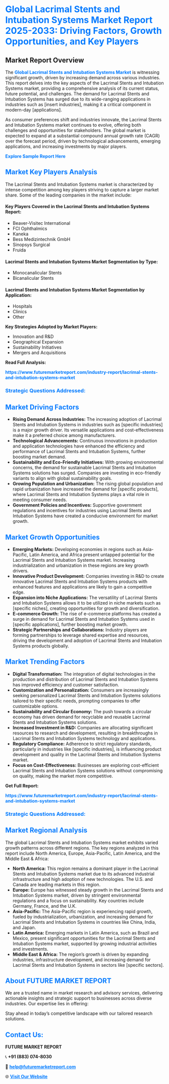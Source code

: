 <h1 style="color: #007BFF;">Global Lacrimal Stents and Intubation Systems Market Report 2025-2033: Driving Factors, Growth Opportunities, and Key Players</h1>

<section id="overview">
<h2>Market Report Overview</h2>
<p>The <a href="https://www.futuremarketreport.com/industry-report/lacrimal-stents-and-intubation-systems-market" style="color: #007BFF; text-decoration: none;"><strong>Global Lacrimal Stents and Intubation Systems Market</strong></a> is witnessing significant growth, driven by increasing demand across various industries. This report delves into the key aspects of the Lacrimal Stents and Intubation Systems market, providing a comprehensive analysis of its current status, future potential, and challenges. The demand for Lacrimal Stents and Intubation Systems has surged due to its wide-ranging applications in industries such as [insert industries], making it a critical component in modern-day [applications].</p>
<p>As consumer preferences shift and industries innovate, the Lacrimal Stents and Intubation Systems market continues to evolve, offering both challenges and opportunities for stakeholders. The global market is expected to expand at a substantial compound annual growth rate (CAGR) over the forecast period, driven by technological advancements, emerging applications, and increasing investments by major players.</p>
</section>

<section id="overview">
<p><a href="https://www.futuremarketreport.com/request-sample/reportId=78425" style="color: #007BFF; text-decoration: none;"><strong>Explore Sample Report Here</strong></a></p>
</section>

<section id="key-players">
<h2 style="color: #007BFF;">Market Key Players Analysis</h2>
<p>The Lacrimal Stents and Intubation Systems market is characterized by intense competition among key players striving to capture a larger market share. Some of the leading companies in the market include:</p>
<h4>Key Players Covered in the Lacrimal Stents and Intubation Systems Report:</h4>
<ul><li>Beaver-Visitec International</li><li>FCI Ophthalmics</li><li>Kaneka</li><li>Bess Medizintechnik GmbH</li><li>Sinopsys Surgical</li><li>Fruida</li></ul>
<h4>Lacrimal Stents and Intubation Systems Market Segmentation by Type:</h4>
<ul><li>Monocanalicular Stents</li><li>Bicanalicular Stents</li></ul>

<h4>Lacrimal Stents and Intubation Systems Market Segmentation by Application:</h4>
<ul><li>Hospitals</li><li>Clinics</li><li>Other</li></ul>
<p><strong>Key Strategies Adopted by Market Players:</strong></p>
<ul>
<li>Innovation and R&D</li>
<li>Geographical Expansion</li>
<li>Sustainability Initiatives</li>
<li>Mergers and Acquisitions</li>
</ul>
</section>

<section>
<p><strong>Read Full Analysis: </strong></p><a href="https://www.futuremarketreport.com/industry-report/lacrimal-stents-and-intubation-systems-market" style="color: #007BFF; text-decoration: none;"><strong>https://www.futuremarketreport.com/industry-report/lacrimal-stents-and-intubation-systems-market</strong></a>
<h3 style="color: #007BFF;">Strategic Questions Addressed:</h3>
</section>

<section id="driving-factors">
<h2 style="color: #007BFF;">Market Driving Factors</h2>
<ul>
<li><strong>Rising Demand Across Industries:</strong> The increasing adoption of Lacrimal Stents and Intubation Systems in industries such as [specific industries] is a major growth driver. Its versatile applications and cost-effectiveness make it a preferred choice among manufacturers.</li>
<li><strong>Technological Advancements:</strong> Continuous innovations in production and application technologies have enhanced the efficiency and performance of Lacrimal Stents and Intubation Systems, further boosting market demand.</li>
<li><strong>Sustainability and Eco-Friendly Initiatives:</strong> With growing environmental concerns, the demand for sustainable Lacrimal Stents and Intubation Systems solutions has surged. Companies are investing in eco-friendly variants to align with global sustainability goals.</li>
<li><strong>Growing Population and Urbanization:</strong> The rising global population and rapid urbanization have increased the demand for [specific products], where Lacrimal Stents and Intubation Systems plays a vital role in meeting consumer needs.</li>
<li><strong>Government Policies and Incentives:</strong> Supportive government regulations and incentives for industries using Lacrimal Stents and Intubation Systems have created a conducive environment for market growth.</li>
</ul>
</section>

<section id="growth-opportunities">
<h2 style="color: #007BFF;">Market Growth Opportunities</h2>
<ul>
<li><strong>Emerging Markets:</strong> Developing economies in regions such as Asia-Pacific, Latin America, and Africa present untapped potential for the Lacrimal Stents and Intubation Systems market. Increasing industrialization and urbanization in these regions are key growth drivers.</li>
<li><strong>Innovative Product Development:</strong> Companies investing in R&D to create innovative Lacrimal Stents and Intubation Systems products with enhanced features and applications are likely to gain a competitive edge.</li>
<li><strong>Expansion into Niche Applications:</strong> The versatility of Lacrimal Stents and Intubation Systems allows it to be utilized in niche markets such as [specific niches], creating opportunities for growth and diversification.</li>
<li><strong>E-commerce Growth:</strong> The rise of e-commerce platforms has created a surge in demand for Lacrimal Stents and Intubation Systems used in [specific applications], further boosting market growth.</li>
<li><strong>Strategic Partnerships and Collaborations:</strong> Industry players are forming partnerships to leverage shared expertise and resources, driving the development and adoption of Lacrimal Stents and Intubation Systems products globally.</li>
</ul>
</section>

<section id="trending-factors">
<h2 style="color: #007BFF;">Market Trending Factors</h2>
<ul>
<li><strong>Digital Transformation:</strong> The integration of digital technologies in the production and distribution of Lacrimal Stents and Intubation Systems has improved efficiency and customer satisfaction.</li>
<li><strong>Customization and Personalization:</strong> Consumers are increasingly seeking personalized Lacrimal Stents and Intubation Systems solutions tailored to their specific needs, prompting companies to offer customizable options.</li>
<li><strong>Sustainability and Circular Economy:</strong> The push towards a circular economy has driven demand for recyclable and reusable Lacrimal Stents and Intubation Systems solutions.</li>
<li><strong>Increased Investment in R&D:</strong> Companies are allocating significant resources to research and development, resulting in breakthroughs in Lacrimal Stents and Intubation Systems technology and applications.</li>
<li><strong>Regulatory Compliance:</strong> Adherence to strict regulatory standards, particularly in industries like [specific industries], is influencing product development and quality in the Lacrimal Stents and Intubation Systems market.</li>
<li><strong>Focus on Cost-Effectiveness:</strong> Businesses are exploring cost-efficient Lacrimal Stents and Intubation Systems solutions without compromising on quality, making the market more competitive.</li>
</ul>
</section>

<section>
<p><strong>Get Full Report: </strong></p><a href="https://www.futuremarketreport.com/industry-report/lacrimal-stents-and-intubation-systems-market" style="color: #007BFF; text-decoration: none;"><strong>https://www.futuremarketreport.com/industry-report/lacrimal-stents-and-intubation-systems-market</strong></a>
<h3 style="color: #007BFF;">Strategic Questions Addressed:</h3>
</section>


<section id="regional-analysis">
<h2 style="color: #007BFF;">Market Regional Analysis</h2>
<p>The global Lacrimal Stents and Intubation Systems market exhibits varied growth patterns across different regions. The key regions analyzed in this report include North America, Europe, Asia-Pacific, Latin America, and the Middle East & Africa:</p>
<ul>
<li><strong>North America:</strong> This region remains a dominant player in the Lacrimal Stents and Intubation Systems market due to its advanced industrial infrastructure and high adoption of new technologies. The U.S. and Canada are leading markets in this region.</li>
<li><strong>Europe:</strong> Europe has witnessed steady growth in the Lacrimal Stents and Intubation Systems market, driven by stringent environmental regulations and a focus on sustainability. Key countries include Germany, France, and the U.K.</li>
<li><strong>Asia-Pacific:</strong> The Asia-Pacific region is experiencing rapid growth, fueled by industrialization, urbanization, and increasing demand for Lacrimal Stents and Intubation Systems in countries like China, India, and Japan.</li>
<li><strong>Latin America:</strong> Emerging markets in Latin America, such as Brazil and Mexico, present significant opportunities for the Lacrimal Stents and Intubation Systems market, supported by growing industrial activities and investments.</li>
<li><strong>Middle East & Africa:</strong> The region’s growth is driven by expanding industries, infrastructure development, and increasing demand for Lacrimal Stents and Intubation Systems in sectors like [specific sectors].</li>
</ul>
</section>

<footer>
<h2 style="color: #007BFF;">About FUTURE MARKET REPORT</h2>
<p>We are a trusted name in market research and advisory services, delivering actionable insights and strategic support to businesses across diverse industries. Our expertise lies in offering:</p>

<p>Stay ahead in today’s competitive landscape with our tailored research solutions.</p>

<h2 style="color: #007BFF;">Contact Us:</h2>
<p><strong>FUTURE MARKET REPORT</strong></p>
<p>📞 <strong>+91 (883) 074-8030</strong></p>
<p>📧 <strong><a href="mailto:help@futuremarketreport.com" style="color: #007BFF;">help@futuremarketreport.com</a></strong></p>
<p>🌐 <strong><a href="https://www.futuremarketreport.com/" style="color: #007BFF;">Visit Our Website</a></strong></p>
</footer>